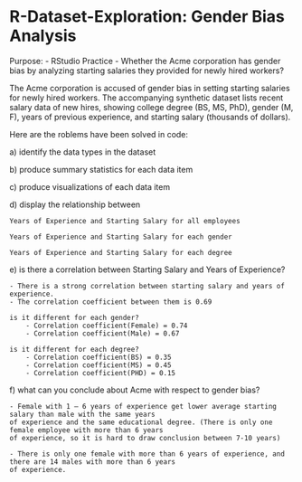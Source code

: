 # R-Dataset-Exploration: Gender Bias Analysis

Purpose: 
	- RStudio Practice
	- Whether the Acme corporation has gender bias by analyzing starting salaries 
	they provided for newly hired workers?


The Acme corporation is accused of gender bias in 
setting starting salaries for newly hired workers.
The accompanying synthetic dataset lists recent salary
data of new hires, showing college degree (BS, MS, PhD), 
gender (M, F), years of previous experience, and 
starting salary (thousands of dollars).


Here are the roblems have been solved in code:

a) identify the data types in the dataset

b) produce summary statistics for each data item

c) produce visualizations of each data item

d) display the relationship between 

	Years of Experience and Starting Salary for all employees
	
	Years of Experience and Starting Salary for each gender
	
 	Years of Experience and Starting Salary for each degree
  
e) is there a correlation between Starting Salary and Years of Experience?  

	- There is a strong correlation between starting salary and years of experience. 
	- The correlation coefficient between them is 0.69

	is it different for each gender?  
		- Correlation coefficient(Female) = 0.74
		- Correlation coefficient(Male) = 0.67
	
	is it different for each degree?
		- Correlation coefficient(BS) = 0.35
		- Correlation coefficient(MS) = 0.45
		- Correlation coefficient(PHD) = 0.15
	
f) what can you conclude about Acme with respect to gender bias?

	- Female with 1 – 6 years of experience get lower average starting salary than male with the same years 
	of experience and the same educational degree. (There is only one female employee with more than 6 years
	of experience, so it is hard to draw conclusion between 7-10 years)

	- There is only one female with more than 6 years of experience, and there are 14 males with more than 6 years
	of experience. 


